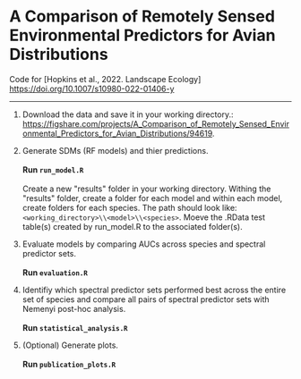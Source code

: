 # A Comparison of Remotely Sensed Environmental Predictors for Avian Distributions
Code for [Hopkins et al., 2022. Landscape Ecology]<br /> 
https://doi.org/10.1007/s10980-022-01406-y
***

1. Download the data and save it in your working directory.: https://figshare.com/projects/A_Comparison_of_Remotely_Sensed_Environmental_Predictors_for_Avian_Distributions/94619. 

2. Generate SDMs (RF models) and thier predictions. <br /><br /> **Run ```run_model.R```**
<br /><br /> Create a new "results" folder in your working directory. Withing the "results" folder, create a folder for each model and within each model, create folders for each species. The path should look like: ```<working_directory>\\<model>\\<species>```. Moeve the .RData test table(s) created by run_model.R to the associated folder(s).

4. Evaluate models by comparing AUCs across species and spectral predictor sets. <br /><br /> **Run ```evaluation.R```** 

5. Identifiy which spectral predictor sets performed best across the entire set of species and compare all pairs of spectral predictor sets with Nemenyi post-hoc analysis. <br /><br /> **Run ```statistical_analysis.R```** 

6. (Optional) Generate plots. <br /><br /> **Run ```publication_plots.R```** 
